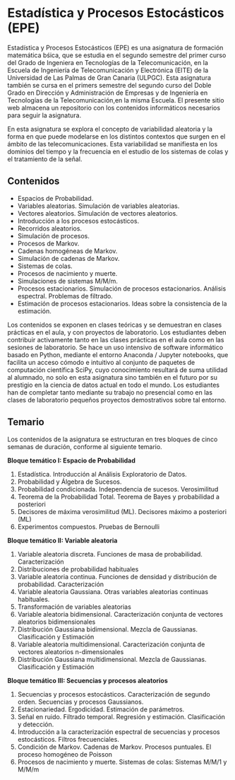 # Estadística y Procesos Estocásticos (EPE)

Estadística y Procesos Estocásticos (EPE) es una asignatura de formación matemática bśica, que se estudia en el segundo semestre del primer curso del Grado de Ingeniera en Tecnologías de la Telecomunicación, en la Escuela de Ingeniería de Telecomunicación y Electrónica (EITE) de la Universidad de Las Palmas de Gran Canaria (ULPGC). Esta asignatura también se cursa en el primers semestre del segundo curso del Doble Grado en Dirección y Administración de Empresas y de Ingeniería en Tecnologías de la Telecomunicación,en la misma Escuela. El presente sitio web almacena un repositorio con los contenidos informáticos necesarios para seguir la asignatura.

En esta asignatura se explora el concepto de variabilidad aleatoria y la forma en que puede modelarse en los distintos contextos que surgen en el ámbito de las telecomunicaciones. Esta variabilidad se manifiesta en los dominios del tiempo y la frecuencia en el estudio de los sistemas de colas y el tratamiento de la señal. 

## Contenidos

* Espacios de Probabilidad. 
* Variables aleatorias. Simulación de variables aleatorias. 
* Vectores aleatorios. Simulación de vectores aleatorios. 
* Introducción a los procesos estocásticos. 
* Recorridos aleatorios. 
* Simulación de procesos. 
* Procesos de Markov. 
* Cadenas homogéneas de Markov. 
* Simulación de cadenas de Markov. 
* Sistemas de colas. 
* Procesos de nacimiento y muerte. 
* Simulaciones de sistemas M/M/m. 
* Procesos estacionarios. Simulación de procesos estacionarios. Análisis espectral. Problemas de filtrado. 
* Estimación de procesos estacionarios. Ideas sobre la consistencia de la estimación.

Los contenidos se exponen en clases teóricas y se demuestran en clases prácticas en el aula, y con proyectos de laboratorio. Los estudiantes deben contribuir activamente tanto en las clases prácticas en el aula como en las sesiones de laboratorio. Se hace un uso intensivo de software informático basado en Python, mediante el entorno Anaconda / Jupyter notebooks, que facilita un acceso cómodo e intuitivo al conjunto de paquetes de computación científica SciPy, cuyo conocimiento resultará de suma utilidad al alumnado, no solo en esta asignatura sino también en el futuro por su prestigio en la ciencia de datos actual en todo el mundo. Los estudiantes han de completar tanto mediante su trabajo no presencial como en las clases de laboratorio pequeños proyectos demostrativos sobre tal entorno.

## Temario

Los contenidos de la asignatura se estructuran en tres bloques de cinco semanas de duración, conforme al siguiente temario.

**Bloque temático I: Espacio de Probabilidad**
1. Estadística. Introducción al Análisis Exploratorio de Datos.
2. Probabilidad y Álgebra de Sucesos.
3. Probabilidad condicionada. Independencia de sucesos. Verosimilitud 
4. Teorema de la Probabilidad Total. Teorema de Bayes y probabilidad a posteriori
5. Decisores de máxima verosimilitud (ML). Decisores máximo a posteriori (ML) 
6. Experimentos compuestos. Pruebas de Bernoulli

**Bloque temático II: Variable aleatoria**
1. Variable aleatoria discreta. Funciones de masa de probabilidad. Caracterización
2. Distribuciones de probabilidad habituales
3. Variable aleatoria continua. Funciones de densidad y distribución de probabilidad. Caracterización
4. Variable aleatoria Gaussiana. Otras variables aleatorias continuas habituales.
5. Transformación de variables aleatorias
6. Variable aleatoria bidimensional. Caracterización conjunta de vectores aleatorios bidimensionales
7. Distribución Gaussiana bidimensional. Mezcla de Gaussianas. Clasificación y Estimación
8. Variable aleatoria multidimensional. Caracterización conjunta de vectores aleatorios n-dimensionales
9. Distribución Gaussiana multidimensional. Mezcla de Gaussianas. Clasificación y Estimación

**Bloque temático III: Secuencias y procesos aleatorios**
1. Secuencias y procesos estocásticos. Caracterización de segundo orden. Secuencias y procesos Gaussianos.
2. Estacionariedad. Ergodicidad. Estimación de parámetros. 
3. Señal en ruido. Filtrado temporal. Regresión y estimación. Clasificación y detección.
4. Introducción a la caracterización espectral de secuencias y procesos estocásticos. Filtros frecuenciales.
5. Condición de Markov. Cadenas de Markov. Procesos puntuales. El proceso homogéneo de Poisson
6. Procesos de nacimiento y muerte. Sistemas de colas: Sistemas M/M/1 y M/M/m
